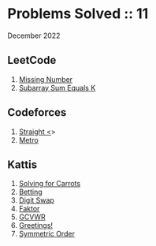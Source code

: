 # Problems Solved :: 11
December 2022

LeetCode
-----------------
1. [Missing Number](https://leetcode.com/problems/missing-number/)
1. [Subarray Sum Equals K](https://leetcode.com/problems/subarray-sum-equals-k/)

Codeforces
-----------------
1. [Straight <<A>>](https://codeforces.com/problemset/problem/810/A)
1. [Metro](https://codeforces.com/problemset/problem/1055/A)

Kattis
-----------------
1. [Solving for Carrots](https://open.kattis.com/problems/carrots)
1. [Betting](https://open.kattis.com/problems/betting)
1. [Digit Swap](https://open.kattis.com/problems/digitswap)
1. [Faktor](https://open.kattis.com/problems/faktor)
1. [GCVWR](https://open.kattis.com/problems/gcvwr)
1. [Greetings!](https://open.kattis.com/problems/greetings2)
1. [Symmetric Order](https://open.kattis.com/problems/symmetricorder)